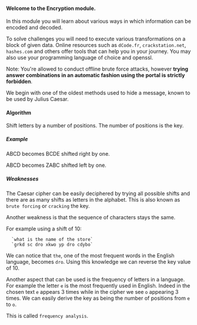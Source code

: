 
#### Welcome to the Encryption module.
In this module you will learn about various ways in which information can be encoded and decoded. 

To solve challenges you will need to execute various transformations on a block of given data. Online resources such as `dCode.fr`, `crackstation.net`, `hashes.com` and others offer tools that can help you in your journey. You may also use your programming language of choice and openssl.

Note: You're allowed to conduct offline brute force attacks, however **trying answer combinations in an automatic fashion using the portal is strictly forbidden**. 

We begin with one of the oldest methods used to hide a message, known to be used by Julius Caesar.

#### Algorithm
Shift letters by a number of positions. The number of positions is the key. 

##### Example

ABCD becomes BCDE shifted right by one.

ABCD becomes ZABC shifted left by one.

##### Weaknesses
The Caesar cipher can be easily deciphered by trying all possible shifts and there are as many shifts as letters in the alphabet. This is also known as `brute forcing` or `cracking` the key.

Another weakness is that the sequence of characters stays the same.

For example using a shift of 10:

      `what is the name of the store`
      `grkd sc dro xkwo yp dro cdybo`

We can notice that `the`, one of the most frequent words in the English language, becomes `dro`. Using this knowledge we can reverse the key value of 10. 

Another aspect that can be used is the frequency of letters in a language. For example the letter `e` is the most frequently used in English. Indeed in the chosen text `e` appears 3 times while in the cipher we see `o` appearing 3 times. We can easily derive the key as being the number of positions from `e` to `o`.

This is called `frequency analysis`.



